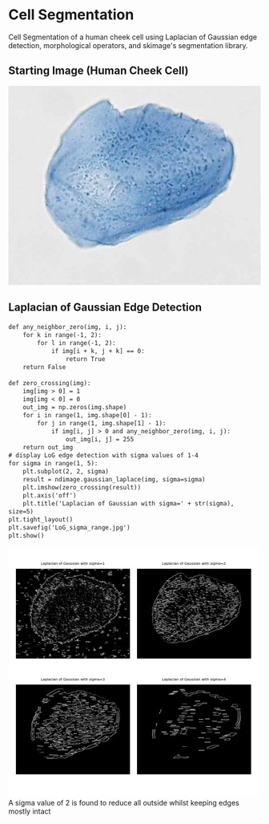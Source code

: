 # Cell Segmentation
Cell Segmentation of a human cheek cell using Laplacian of Gaussian edge detection, morphological operators, and skimage's segmentation library.
## Starting Image (Human Cheek Cell)
![](images/human_cheek.jpg)<br>
## Laplacian of Gaussian Edge Detection
```
def any_neighbor_zero(img, i, j):
    for k in range(-1, 2):
        for l in range(-1, 2):
            if img[i + k, j + k] == 0:
                return True
    return False

def zero_crossing(img):
    img[img > 0] = 1
    img[img < 0] = 0
    out_img = np.zeros(img.shape)
    for i in range(1, img.shape[0] - 1):
        for j in range(1, img.shape[1] - 1):
            if img[i, j] > 0 and any_neighbor_zero(img, i, j):
                out_img[i, j] = 255
    return out_img
# display LoG edge detection with sigma values of 1-4
for sigma in range(1, 5):
    plt.subplot(2, 2, sigma)
    result = ndimage.gaussian_laplace(img, sigma=sigma)
    plt.imshow(zero_crossing(result))
    plt.axis('off')
    plt.title('Laplacian of Gaussian with sigma=' + str(sigma), size=5)
plt.tight_layout()
plt.savefig('LoG_sigma_range.jpg')
plt.show()
```
![](images/LoG_sigma_range.jpg)<br>
A sigma value of 2 is found to reduce all outside whilst keeping edges mostly intact


